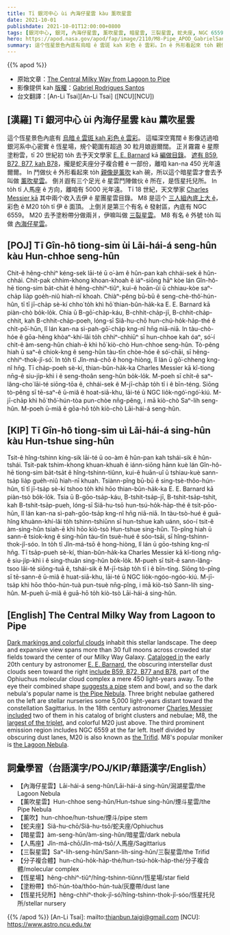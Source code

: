 ```yaml
---
title: Tī 銀河中心 ùi 內海仔星雲 kàu 薰吹星雲
date: 2021-10-01
publishdate: 2021-10-01T12:00:00+0800
tags: [銀河中心, 銀河, 內海仔星雲, 薰吹星雲, 暗星雲, 三裂星雲, 蛇夫座, NGC 6559, B59, B72, B77, B78, M20]
hero: https://apod.nasa.gov/apod/fap/image/2110/M8-Pipe_APOD_GabrielSantosSmall.jpg
summary: 這个恆星景色內底有烏暗 ê 雲斑 kah 彩色 ê 雲彩。In ê 外形看起來 to̍h 親像是薰吹 kah 碗，所以這个暗星雲才會去予叫做薰吹星雲。
---
```


{{% apod %}}

- 原始文章：[The Central Milky Way from Lagoon to Pipe](https://apod.nasa.gov/apod/ap211001.html)
- 影像提供 kah [版權][copyright]：[Gabriel Rodrigues Santos](https://www.astrobin.com/users/grsotnas/)
- 台文翻譯：[An-Li Tsai][An-Li Tsai] ([NCU][NCU])

## [漢羅] Tī 銀河中心 ùi 內海仔星雲 kàu 薰吹星雲
這个恆星景色內底有 [烏暗 ê 雲斑 kah 彩色 ê 雲彩][Dark markings and colorful clouds]。
這幅深空寬闊 ê 影像迒過咱銀河系中心密實 ê 恆星場，規个範圍有超過 30 粒月娘遐爾闊。
正爿霧霧 ê 星際塗粉雲，tī 20 世紀初 to̍h 去予天文學家 [E. E. Barnard][E. E. Barnard] kā [編做目錄][Cataloged in]。
[遮有 B59, B72, B77, kah B78][include B59, B72, B77 and B78]，攏是蛇夫座分子複合體 ê 一部份，離咱 kan-na 450 光年遠爾爾。
In 鬥做伙 ê 外形看起來 to̍h [親像是薰吹][suggests a pipe] kah 碗，所以這个暗星雲才會去予叫做 [薰吹星雲][the Pipe Nebula]。
倒爿遐有三个足光 ê 星雲鬥陣做伙 ê 所在，是恆星托兒所。
In to̍h tī 人馬座 ê 方向，離咱有 5000 光年遠。
Tī 18 世紀，天文學家 [Charles Messier kā][Charles Messier included] 其中兩个收入去伊 ê 星團星雲目錄。
M8 是這个 [三人組內底上大 ê][largest of the triplet t]，彩色 ê M20 to̍h tī 伊 ê 面頂。
上倒爿是第三个有名 ê 發射區，內底有 NGC 6559。
M20 去予塗粉帶分做兩爿，伊嘛叫做 [三裂星雲][the Trifid t]。
M8 有名 ê 外號 to̍h 叫做 [內海仔星雲][the Lagoon Nebula]。

## [POJ] Tī Gîn-hô tiong-sim ùi Lāi-hái-á seng-hûn kàu Hun-chhoe seng-hûn
Chit-ê hêng-chhiⁿ kéng-sek lāi-té ū o͘-àm ê hûn-pan kah chhái-sek ê hûn-chhái.
Chit-pak chhim-khong khoan-khoah ê iáⁿ-siōng hāⁿ kòe lán Gîn-hô-hē tiong-sim ba̍t-cha̍t ê hêng-chhiⁿ-tiûⁿ, kui-ê hoān-ûi ū chhiau-kòe saⁿ-cha̍p lia̍p goe̍h-niû hiah-nī khoah.
Chiàⁿ-pêng bū-bū ê seng-chè-thô͘-hún-hûn, tī tī jī-cha̍p sè-kí chho͘ to̍h khì hō͘ thian-bûn-ha̍k-ka E. E. Barnard kā piàn-chò bo̍k-lo̍k.
Chia ū B-gō͘-cha̍p-káu, B-chhit-cha̍p-jī, B-chhit-cha̍p-chhit, kah B-chhit-cha̍p-poeh, lóng-sī Siâ-hu-chō hun-chú-ho̍k-ha̍p-thé ê chi̍t-pō͘-hūn, lî lán kan-na sì-pah-gō͘-cha̍p kng-nî hn̄g niā-niā.
In tàu-chò-hóe ê gōa-hêng khòaⁿ-khí-lâi to̍h chhiⁿ-chhiūⁿ sī hun-chhoe kah óaⁿ, só͘-í chit-ê àm-seng-hûn chiah-ē khì hō͘ kiò-chò Hun-chhoe seng-hûn.
Tò-pêng hiah ū saⁿ-ê chiok-kng ê seng-hûn tàu-tīn chòe-hóe ê só͘-chāi, sī hêng-chhiⁿ-thok-jî-só͘.
In to̍h tī Jîn-má-chō ê hong-hiòng, lî lán ū gō͘-chheng kng-nî hn̄g.
Tī cha̍p-poeh sè-kí, thian-bûn-ha̍k-ka Charles Messier kā kî-tiong nn̄g-ê siu-ji̍p-khì i ê seng-thoân seng-hûn bo̍k-lo̍k.
M-poeh sī chi̍t-ê saⁿ-lâng-cho͘ lāi-té siōng-tōa ê, chhái-sek ê M-jī-cha̍p to̍h tī i ê bīn-téng.
Siōng tò-pêng sī tē-saⁿ-ê ū-miâ ê hoat-siā-khu, lāi-té ū NGC lio̍k-ngó͘-ngó͘-kiú.
M-jī-cha̍p khì hō͘ thô͘-hún-tòa pun-chòe nn̄g-pêng, i mā kiò-chò Saⁿ-lih seng-hûn.
M-poeh ū-miâ ê gōa-hō to̍h kiò-chò Lāi-hái-á seng-hûn.

## [KIP] Tī Gîn-hô tiong-sim uì Lāi-hái-á sing-hûn kàu Hun-tshue sing-hûn
Tsit-ê hîng-tshinn kíng-sik lāi-té ū oo-àm ê hûn-pan kah tshái-sik ê hûn-tshái.
Tsit-pak tshim-khong khuan-khuah ê iánn-siōng hānn kuè lán Gîn-hô-hē tiong-sim ba̍t-tsa̍t ê hîng-tshinn-tiûnn, kui-ê huān-uî ū tshiau-kuè sann-tsa̍p lia̍p gue̍h-niû hiah-nī khuah.
Tsiànn-pîng bū-bū ê sing-tsè-thôo-hún-hûn, tī tī jī-tsa̍p sè-kí tshoo to̍h khì hōo thian-bûn-ha̍k-ka E. E. Barnard kā piàn-tsò bo̍k-lo̍k.
Tsia ū B-gōo-tsa̍p-káu, B-tshit-tsa̍p-jī, B-tshit-tsa̍p-tshit, kah B-tshit-tsa̍p-pueh, lóng-sī Siâ-hu-tsō hun-tsú-ho̍k-ha̍p-thé ê tsi̍t-pōo-hūn, lî lán kan-na sì-pah-gōo-tsa̍p kng-nî hn̄g niā-niā.
In tàu-tsò-hué ê guā-hîng khuànn-khí-lâi to̍h tshinn-tshiūnn sī hun-tshue kah uánn, sóo-í tsit-ê àm-sing-hûn tsiah-ē khì hōo kiò-tsò Hun-tshue sing-hûn.
Tò-pîng hiah ū sann-ê tsiok-kng ê sing-hûn tàu-tīn tsuè-hué ê sóo-tsāi, sī hîng-tshinn-thok-jî-sóo.
In to̍h tī Jîn-má-tsō ê hong-hiòng, lî lán ū gōo-tshing kng-nî hn̄g.
Tī tsa̍p-pueh sè-kí, thian-bûn-ha̍k-ka Charles Messier kā kî-tiong nn̄g-ê siu-ji̍p-khì i ê sing-thuân sing-hûn bo̍k-lo̍k.
M-pueh sī tsi̍t-ê sann-lâng-tsoo lāi-té siōng-tuā ê, tshái-sik ê M-jī-tsa̍p to̍h tī i ê bīn-tíng.
Siōng tò-pîng sī tē-sann-ê ū-miâ ê huat-siā-khu, lāi-té ū NGC lio̍k-ngóo-ngóo-kiú.
M-jī-tsa̍p khì hōo thôo-hún-tuà pun-tsuè nn̄g-pîng, i mā kiò-tsò Sann-lih sing-hûn.
M-pueh ū-miâ ê guā-hō to̍h kiò-tsò Lāi-hái-á sing-hûn.

## [English] The Central Milky Way from Lagoon to Pipe
[Dark markings and colorful clouds][Dark markings and colorful clouds] inhabit this stellar landscape.
The deep and expansive view spans more than 30 full moons across crowded star fields toward the center of our Milky Way Galaxy.
[Cataloged in][Cataloged in] the early 20th century by astronomer [E. E. Barnard][E. E. Barnard], the obscuring interstellar dust clouds seen toward the right [include B59, B72, B77 and B78][include B59, B72, B77 and B78], part of the Ophiuchus molecular cloud complex a mere 450 light-years away.
To the eye their combined shape [suggests a pipe][suggests a pipe] stem and bowl, and so the dark nebula's popular name is [the Pipe Nebula][the Pipe Nebula].
Three bright nebulae gathered on the left are stellar nurseries some 5,000 light-years distant toward the constellation Sagittarius.
In the 18th century astronomer [Charles Messier included][Charles Messier included] two of them in his catalog of bright clusters and nebulae; M8, the [largest of the triplet][largest of the triplet e], and colorful M20 just above.
The third prominent emission region includes NGC 6559 at the far left.
Itself divided by obscuring dust lanes, M20 is also known as [the Trifid][the Trifid e].
M8's popular moniker is [the Lagoon Nebula][the Lagoon Nebula].

## 詞彙學習（台語漢字/POJ/KIP/華語漢字/English）
- 【內海仔星雲】Lāi-hái-á seng-hûn/Lāi-hái-á sing-hûn/潟湖星雲/the Lagoon Nebula
- 【薰吹星雲】Hun-chhoe seng-hûn/Hun-tshue sing-hûn/煙斗星雲/the Pipe Nebula
- 【薰吹】hun-chhoe/hun-tshue/煙斗/pipe stem
- 【蛇夫座】Siâ-hu-chō/Siâ-hu-tsō/蛇夫座/Ophiuchus
- 【暗星雲】àm-seng-hûn/àm-sing-hûn/暗星雲/dark nebula
- 【人馬座】Jîn-má-chō/Jîn-má-tsō/人馬座/Sagittarius
- 【三裂星雲】Saⁿ-lih-seng-hûn/Sann-lih-sing-hûn/三裂星雲/the Trifid
- 【分子複合體】hun-chú-ho̍k-ha̍p-thé/hun-tsú-ho̍k-ha̍p-thé/分子複合體/molecular complex
- 【恆星場】hêng-chhiⁿ-tiûⁿ/hîng-tshinn-tiûnn/恆星場/star field
- 【塗粉帶】thô͘-hún-tòa/thôo-hún-tuà/灰塵帶/dust lane
- 【恆星托兒所】hêng-chhiⁿ-thok-jî-só͘/hîng-tshinn-thok-jî-sóo/恆星托兒所/stellar nursery

{{% /apod %}}
[An-Li Tsai]: mailto:thianbun.taigi@gmail.com
[NCU]: https://www.astro.ncu.edu.tw

[copyright]: https://apod.nasa.gov/apod/fap/lib/about_apod.html#srapply

[Dark markings and colorful clouds]:https://www.astrobin.com/bim3bg/C/
[Cataloged in]:http://adsabs.harvard.edu/cgi-bin/bib_query?1919ApJ....49....1B
[E. E. Barnard]:https://www.pbs.org/seeinginthedark/meet-the-stargazers/in-history.html
[include B59, B72, B77 and B78]:https://www.saguaroastro.org/the-best-of-barnards-dark-nebulae/
[suggests a pipe]:https://en.wikipedia.org/wiki/The_Treachery_of_Images
[the Pipe Nebula]:https://apod.nasa.gov/apod/ap200807.html
[Charles Messier included]:https://www.nasa.gov/feature/goddard/2017/new-hubble-gallery-features-objects-from-popular-not-a-comet-messier-catalog
[largest of the triplet e]:https://apod.nasa.gov/apod/ap210426.html
[largest of the triplet t]:https://apod.tw/daily/20210426/
[the Trifid e]:https://apod.nasa.gov/apod/ap210812.html
[the Trifid t]:https://apod.tw/daily/20210812/
[the Lagoon Nebula]:https://apod.nasa.gov/apod/ap160909.html
